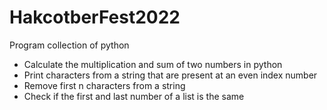 # HakcotberFest2022
Program collection of python
- Calculate the multiplication and sum of two numbers in python
- Print characters from a string that are present at an even index number
- Remove first n characters from a string
- Check if the first and last number of a list is the same
